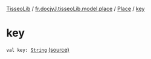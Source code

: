 [TisseoLib](../../index.md) / [fr.docjyJ.tisseoLib.model.place](../index.md) / [Place](index.md) / [key](./key.md)

# key

`val key: `[`String`](https://kotlinlang.org/api/latest/jvm/stdlib/kotlin/-string/index.html) [(source)](https://github.com/docjyj/tisseoLib/tree/master/src/main/kotlin/fr/docjyJ/tisseoLib/model/place/Place.kt#L20)